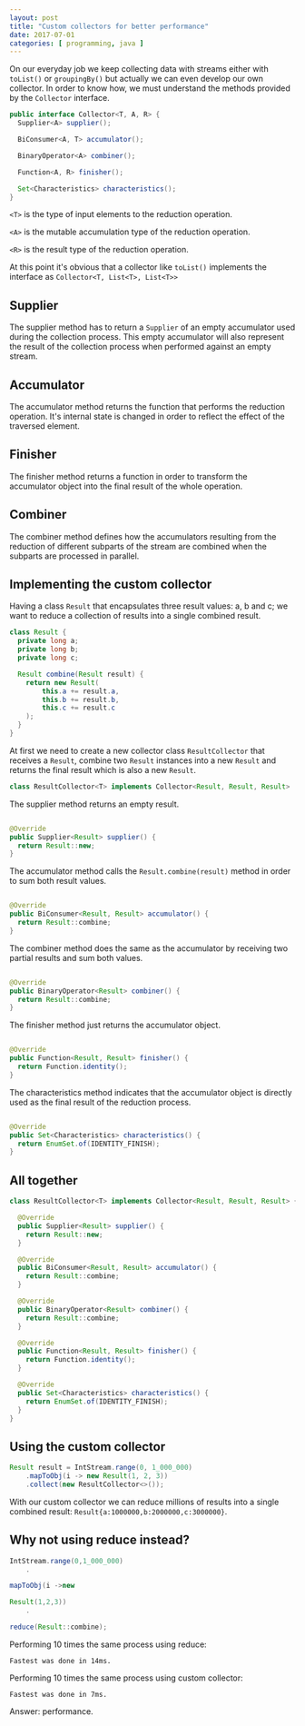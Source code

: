 ```yaml
---
layout: post
title: "Custom collectors for better performance"
date: 2017-07-01
categories: [ programming, java ]
---
```


On our everyday job we keep collecting data with streams either with `toList()` or `groupingBy()`
but actually we can even develop our own collector. In order to know how, we must understand
the methods provided by the `Collector` interface.

```java
public interface Collector<T, A, R> {
  Supplier<A> supplier();

  BiConsumer<A, T> accumulator();

  BinaryOperator<A> combiner();

  Function<A, R> finisher();

  Set<Characteristics> characteristics();
}
```

`<T>` is the type of input elements to the reduction operation.

`<A>` is the mutable accumulation type of the reduction operation.

`<R>` is the result type of the reduction operation.

At this point it's obvious that a collector like `toList()` implements the interface as `Collector<T, List<T>, List<T>>`

## Supplier

The supplier method has to return a `Supplier` of an empty accumulator used during the collection process.
This empty accumulator will also represent the result of the collection process when performed against an empty stream.

## Accumulator

The accumulator method returns the function that performs the reduction operation. It's internal state is changed in
order
to reflect the effect of the traversed element.

## Finisher

The finisher method returns a function in order to transform the accumulator object into the final result of the whole
operation.

## Combiner

The combiner method defines how the accumulators resulting from the reduction of different subparts of the stream are
combined when the subparts are processed in parallel.

## Implementing the custom collector

Having a class `Result` that encapsulates three result values: a, b and c; we want to reduce a collection of results
into a single combined result.

```java
class Result {
  private long a;
  private long b;
  private long c;

  Result combine(Result result) {
    return new Result(
        this.a += result.a,
        this.b += result.b,
        this.c += result.c
    );
  }
}
```

At first we need to create a new collector class `ResultCollector` that receives a `Result`, combine two `Result`
instances into a new `Result` and returns the final result which is also a new `Result`.

```java
class ResultCollector<T> implements Collector<Result, Result, Result>
```

The supplier method returns an empty result.

```java

@Override
public Supplier<Result> supplier() {
  return Result::new;
}
```

The accumulator method calls the `Result.combine(result)` method in order to sum both result values.

```java

@Override
public BiConsumer<Result, Result> accumulator() {
  return Result::combine;
}
```

The combiner method does the same as the accumulator by receiving two partial results and sum both values.

```java

@Override
public BinaryOperator<Result> combiner() {
  return Result::combine;
}
```

The finisher method just returns the accumulator object.

```java

@Override
public Function<Result, Result> finisher() {
  return Function.identity();
}
```

The characteristics method indicates that the accumulator object is directly used as the final result of the reduction
process.

```java

@Override
public Set<Characteristics> characteristics() {
  return EnumSet.of(IDENTITY_FINISH);
}
```

## All together

```java
class ResultCollector<T> implements Collector<Result, Result, Result> {

  @Override
  public Supplier<Result> supplier() {
    return Result::new;
  }

  @Override
  public BiConsumer<Result, Result> accumulator() {
    return Result::combine;
  }

  @Override
  public BinaryOperator<Result> combiner() {
    return Result::combine;
  }

  @Override
  public Function<Result, Result> finisher() {
    return Function.identity();
  }

  @Override
  public Set<Characteristics> characteristics() {
    return EnumSet.of(IDENTITY_FINISH);
  }
}
```

## Using the custom collector

```java
Result result = IntStream.range(0, 1_000_000)
    .mapToObj(i -> new Result(1, 2, 3))
    .collect(new ResultCollector<>());
```

With our custom collector we can reduce millions of results into a single combined result:
`Result{a:1000000,b:2000000,c:3000000}`.

## Why not using reduce instead?

```java
IntStream.range(0,1_000_000)
    .

mapToObj(i ->new

Result(1,2,3))
    .

reduce(Result::combine);
```

Performing 10 times the same process using reduce:

```
Fastest was done in 14ms.
```

Performing 10 times the same process using custom collector:

```
Fastest was done in 7ms.
```

Answer: performance.
